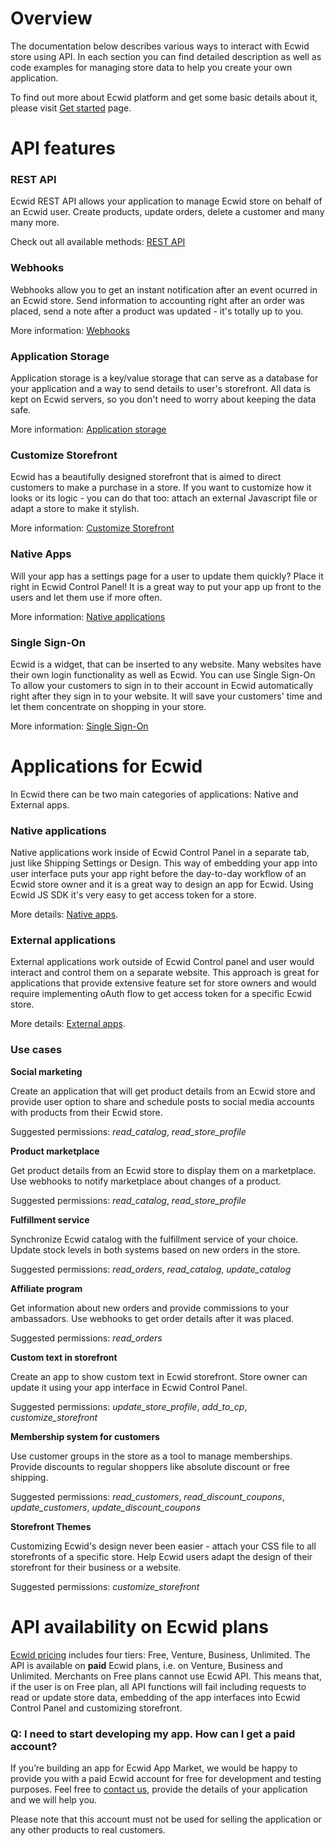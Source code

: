 # Overview

The documentation below describes various ways to interact with Ecwid store using API. In each section you can find detailed description as well as code examples for managing store data to help you create your own application.

To find out more about Ecwid platform and get some basic details about it, please visit [Get started](http://developers.ecwid.com/get-started) page.

# API features

### REST API

Ecwid REST API allows your application to manage Ecwid store on behalf of an Ecwid user. Create products, update orders, delete a customer and many many more.

Check out all available methods: [REST API](#rest-api-reference)

### Webhooks

Webhooks allow you to get an instant notification after an event ocurred in an Ecwid store. Send information to accounting right after an order was placed, send a note after a product was updated - it's totally up to you.

More information: [Webhooks](#webhooks)

### Application Storage

Application storage is a key/value storage that can serve as a database for your application and a way to send details to user's storefront. All data is kept on Ecwid servers, so you don't need to worry about keeping the data safe. 

More information: [Application storage](#application-storage)

### Customize Storefront

Ecwid has a beautifully designed storefront that is aimed to direct customers to make a purchase in a store. If you want to customize how it looks or its logic - you can do that too: attach an external Javascript file or adapt a store to make it stylish. 

More information: [Customize Storefront](#customize-storefront)

### Native Apps

Will your app has a settings page for a user to update them quickly? Place it right in Ecwid Control Panel! It is a great way to put your app up front to the users and let them use if more often.

More information: [Native applications](#embedded-apps)

### Single Sign-On

Ecwid is a widget, that can be inserted to any website. Many websites have their own login functionality as well as Ecwid. You can use Single Sign-On To allow your customers to sign in to their account in Ecwid automatically right after they sign in to your website. It will save your customers' time and let them concentrate on shopping in your store.

More information: [Single Sign-On](#single-sign-on)

# Applications for Ecwid

In Ecwid there can be two main categories of applications: Native and External apps. 

### Native applications

Native applications work inside of Ecwid Control Panel in a separate tab, just like Shipping Settings or Design. This way of embedding your app into user interface puts your app right before the day-to-day workflow of an Ecwid store owner and it is a great way to design an app for Ecwid. Using Ecwid JS SDK it's very easy to get access token for a store.

More details: [Native apps](#native-applications).

### External applications

External applications work outside of Ecwid Control panel and user would interact and control them on a separate website. This approach is great for applications that provide extensive feature set for store owners and would require implementing oAuth flow to get access token for a specific Ecwid store.

More details: [External apps](#external-applications).

### Use cases

**Social marketing**

Create an application that will get product details from an Ecwid store and provide user option to share and schedule posts to social media accounts with products from their Ecwid store. 

Suggested permissions: *read_catalog*, *read_store_profile*

**Product marketplace**

Get product details from an Ecwid store to display them on a marketplace. Use webhooks to notify marketplace about changes of a product. 

Suggested permissions: *read_catalog*, *read_store_profile*

**Fulfillment service**

Synchronize Ecwid catalog with the fulfillment service of your choice. Update stock levels in both systems based on new orders in the store. 

Suggested permissions: *read_orders*, *read_catalog*, *update_catalog*

**Affiliate program**

Get information about new orders and provide commissions to your ambassadors. Use webhooks to get order details after it was placed. 

Suggested permissions: *read_orders*

**Custom text in storefront**

Create an app to show custom text in Ecwid storefront. Store owner can update it using your app interface in Ecwid Control Panel. 

Suggested permissions: *update_store_profile*, *add_to_cp*, *customize_storefront*

**Membership system for customers**

Use customer groups in the store as a tool to manage memberships. Provide discounts to regular shoppers like absolute discount or free shipping. 

Suggested permissions: *read_customers*, *read_discount_coupons*, *update_customers*, *update_discount_coupons*

**Storefront Themes**

Customizing Ecwid's design never been easier - attach your CSS file to all storefronts of a specific store. Help Ecwid users adapt the design of their storefront for their business or a website. 

Suggested permissions: *customize_storefront*

# API availability on Ecwid plans
[Ecwid pricing](http://www.ecwid.com/pricing) includes four tiers: Free, Venture, Business, Unlimited. The API is available on **paid** Ecwid plans, i.e. on Venture, Business and Unlimited. Merchants on Free plans cannot use Ecwid API. This means that, if the user is on Free plan, all API functions will fail including requests to read or update store data, embedding of the app interfaces into Ecwid Control Panel and customizing storefront. 

### Q: I need to start developing my app. How can I get a paid account?

If you’re building an app for Ecwid App Market, we would be happy to provide you with a paid Ecwid account for free for development and testing purposes. Feel free to [contact us](http://developers.ecwid.com/contact), provide the details of your application and we will help you.

Please note that this account must not be used for selling the application or any other products to real customers.
